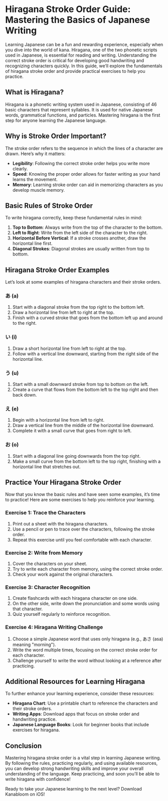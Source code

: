 # Hiragana Stroke Order Guide: Mastering the Basics of Japanese Writing

Learning Japanese can be a fun and rewarding experience, especially when you dive into the world of kana. Hiragana, one of the two phonetic scripts used in Japanese, is essential for reading and writing. Understanding the correct stroke order is critical for developing good handwriting and recognizing characters quickly. In this guide, we’ll explore the fundamentals of hiragana stroke order and provide practical exercises to help you practice.

## What is Hiragana?

Hiragana is a phonetic writing system used in Japanese, consisting of 46 basic characters that represent syllables. It is used for native Japanese words, grammatical functions, and particles. Mastering hiragana is the first step for anyone learning the Japanese language.

## Why is Stroke Order Important?

The stroke order refers to the sequence in which the lines of a character are drawn. Here’s why it matters:

- **Legibility**: Following the correct stroke order helps you write more clearly.
- **Speed**: Knowing the proper order allows for faster writing as your hand learns the movement.
- **Memory**: Learning stroke order can aid in memorizing characters as you develop muscle memory.

## Basic Rules of Stroke Order

To write hiragana correctly, keep these fundamental rules in mind:

1. **Top to Bottom**: Always write from the top of the character to the bottom.
2. **Left to Right**: Write from the left side of the character to the right.
3. **Horizontal Before Vertical**: If a stroke crosses another, draw the horizontal line first.
4. **Diagonal Strokes**: Diagonal strokes are usually written from top to bottom.

## Hiragana Stroke Order Examples

Let’s look at some examples of hiragana characters and their stroke orders.

### あ (a)

1. Start with a diagonal stroke from the top right to the bottom left.
2. Draw a horizontal line from left to right at the top.
3. Finish with a curved stroke that goes from the bottom left up and around to the right.

### い (i)

1. Draw a short horizontal line from left to right at the top.
2. Follow with a vertical line downward, starting from the right side of the horizontal line.

### う (u)

1. Start with a small downward stroke from top to bottom on the left.
2. Create a curve that flows from the bottom left to the top right and then back down.

### え (e)

1. Begin with a horizontal line from left to right.
2. Draw a vertical line from the middle of the horizontal line downward.
3. Complete it with a small curve that goes from right to left.

### お (o)

1. Start with a diagonal line going downwards from the top right.
2. Make a small curve from the bottom left to the top right, finishing with a horizontal line that stretches out.

## Practice Your Hiragana Stroke Order

Now that you know the basic rules and have seen some examples, it’s time to practice! Here are some exercises to help you reinforce your learning.

### Exercise 1: Trace the Characters

1. Print out a sheet with the hiragana characters.
2. Use a pencil or pen to trace over the characters, following the stroke order.
3. Repeat this exercise until you feel comfortable with each character.

### Exercise 2: Write from Memory

1. Cover the characters on your sheet.
2. Try to write each character from memory, using the correct stroke order.
3. Check your work against the original characters.

### Exercise 3: Character Recognition

1. Create flashcards with each hiragana character on one side.
2. On the other side, write down the pronunciation and some words using that character.
3. Quiz yourself regularly to reinforce recognition.

### Exercise 4: Hiragana Writing Challenge

1. Choose a simple Japanese word that uses only hiragana (e.g., あさ (asa) meaning "morning").
2. Write the word multiple times, focusing on the correct stroke order for each character.
3. Challenge yourself to write the word without looking at a reference after practicing.

## Additional Resources for Learning Hiragana

To further enhance your learning experience, consider these resources:

- **Hiragana Chart**: Use a printable chart to reference the characters and their stroke orders.
- **Writing Apps**: Download apps that focus on stroke order and handwriting practice.
- **Japanese Language Books**: Look for beginner books that include exercises for hiragana.

## Conclusion

Mastering hiragana stroke order is a vital step in learning Japanese writing. By following the rules, practicing regularly, and using available resources, you can develop strong handwriting skills and improve your overall understanding of the language. Keep practicing, and soon you’ll be able to write hiragana with confidence!

Ready to take your Japanese learning to the next level? Download Kanabloom on iOS!